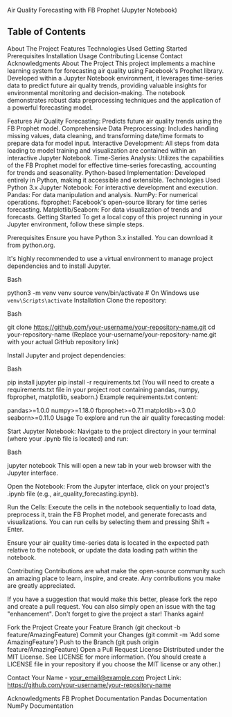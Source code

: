 Air Quality Forecasting with FB Prophet (Jupyter Notebook)
## Table of Contents

About The Project
Features
Technologies Used
Getting Started
Prerequisites
Installation
Usage
Contributing
License
Contact
Acknowledgments
About The Project
This project implements a machine learning system for forecasting air quality using Facebook's Prophet library. Developed within a Jupyter Notebook environment, it leverages time-series data to predict future air quality trends, providing valuable insights for environmental monitoring and decision-making. The notebook demonstrates robust data preprocessing techniques and the application of a powerful forecasting model.

Features
Air Quality Forecasting: Predicts future air quality trends using the FB Prophet model.
Comprehensive Data Preprocessing: Includes handling missing values, data cleaning, and transforming date/time formats to prepare data for model input.
Interactive Development: All steps from data loading to model training and visualization are contained within an interactive Jupyter Notebook.
Time-Series Analysis: Utilizes the capabilities of the FB Prophet model for effective time-series forecasting, accounting for trends and seasonality.
Python-based Implementation: Developed entirely in Python, making it accessible and extensible.
Technologies Used
Python 3.x
Jupyter Notebook: For interactive development and execution.
Pandas: For data manipulation and analysis.
NumPy: For numerical operations.
fbprophet: Facebook's open-source library for time series forecasting.
Matplotlib/Seaborn: For data visualization of trends and forecasts.
Getting Started
To get a local copy of this project running in your Jupyter environment, follow these simple steps.

Prerequisites
Ensure you have Python 3.x installed. You can download it from python.org.

It's highly recommended to use a virtual environment to manage project dependencies and to install Jupyter.

Bash

python3 -m venv venv
source venv/bin/activate # On Windows use `venv\Scripts\activate`
Installation
Clone the repository:

Bash

git clone https://github.com/your-username/your-repository-name.git
cd your-repository-name
(Replace your-username/your-repository-name.git with your actual GitHub repository link)

Install Jupyter and project dependencies:

Bash

pip install jupyter
pip install -r requirements.txt
(You will need to create a requirements.txt file in your project root containing pandas, numpy, fbprophet, matplotlib, seaborn.)
Example requirements.txt content:

pandas>=1.0.0
numpy>=1.18.0
fbprophet>=0.7.1
matplotlib>=3.0.0
seaborn>=0.11.0
Usage
To explore and run the air quality forecasting model:

Start Jupyter Notebook:
Navigate to the project directory in your terminal (where your .ipynb file is located) and run:

Bash

jupyter notebook
This will open a new tab in your web browser with the Jupyter interface.

Open the Notebook:
From the Jupyter interface, click on your project's .ipynb file (e.g., air_quality_forecasting.ipynb).

Run the Cells:
Execute the cells in the notebook sequentially to load data, preprocess it, train the FB Prophet model, and generate forecasts and visualizations. You can run cells by selecting them and pressing Shift + Enter.

Ensure your air quality time-series data is located in the expected path relative to the notebook, or update the data loading path within the notebook.

Contributing
Contributions are what make the open-source community such an amazing place to learn, inspire, and create. Any contributions you make are greatly appreciated.

If you have a suggestion that would make this better, please fork the repo and create a pull request. You can also simply open an issue with the tag "enhancement".
Don't forget to give the project a star! Thanks again!

Fork the Project
Create your Feature Branch (git checkout -b feature/AmazingFeature)
Commit your Changes (git commit -m 'Add some AmazingFeature')
Push to the Branch (git push origin feature/AmazingFeature)
Open a Pull Request
License
Distributed under the MIT License. See LICENSE for more information.
(You should create a LICENSE file in your repository if you choose the MIT license or any other.)

Contact
Your Name - your_email@example.com
Project Link: https://github.com/your-username/your-repository-name

Acknowledgments
FB Prophet Documentation
Pandas Documentation
NumPy Documentation
